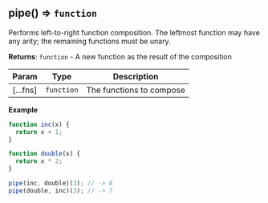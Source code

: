 <a name="pipe"></a>

## pipe() ⇒ <code>function</code>
Performs left-to-right function composition.
The leftmost function may have any arity; the remaining functions must be unary.

**Returns**: <code>function</code> - A new function as the result of the composition  

| Param | Type | Description |
| --- | --- | --- |
| [...fns] | <code>function</code> | The functions to compose |

**Example**  
```js
function inc(x) {
  return x + 1;
}

function double(x) {
  return x * 2;
}

pipe(inc, double)(3); // -> 8
pipe(double, inc)(3); // -> 7
```